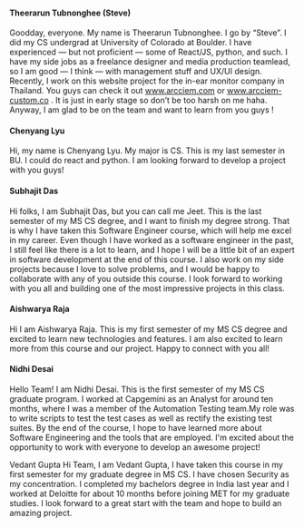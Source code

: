 
#### Theerarun Tubnonghee (Steve)
Goodday, everyone.
My name is Theerarun Tubnonghee. I go by “Steve”. I did my CS undergrad at University of Colorado at Boulder. I have experienced — but not proficient — some of React/JS, python, and such. I have my side jobs as a freelance designer and media production teamlead, so I am good — I think — with management stuff and UX/UI design. Recently, I work on this website project for the in-ear monitor company in Thailand. You guys can check it out www.arcciem.com or www.arcciem-custom.co . It is just in early stage so don’t be too harsh on me haha. Anyway, I am glad to be on the team and want to learn from you guys !

#### Chenyang Lyu
Hi, my name is Chenyang Lyu. My major is CS. This is my last semester in BU. I could do react and python. I am looking forward to develop a project with you guys!

#### Subhajit Das
Hi folks, I am Subhajit Das, but you can call me Jeet. This is the last semester of my MS CS degree, and I want to finish my degree strong. That is why I have taken this Software Engineer course, which will help me excel in my career. Even though I have worked as a software engineer in the past, I still feel like there is a lot to learn, and I hope I will be a little bit of an expert in software development at the end of this course. I also work on my side projects because I love to solve problems, and I would be happy to collaborate with any of you outside this course. I look forward to working with you all and building one of the most impressive projects in this class.

#### Aishwarya Raja
Hi I am Aishwarya Raja. This is my first semester of my MS CS degree and excited to learn new technologies and features. I am also excited to learn more from this course and our project. Happy to connect with you all! 

#### Nidhi Desai
Hello Team! I am Nidhi Desai. This is the first semester of my MS CS graduate program. I worked at Capgemini as an Analyst for around ten months, where I was a member of the Automation Testing team.My role was to write scripts to test the test cases as well as rectify the existing test suites. By the end of the course, I hope to have learned more about Software Engineering and the tools that are employed. I'm excited about the opportunity to work with everyone to develop an awesome project!


Vedant Gupta
Hi Team, I am Vedant Gupta, I have taken this course in my first semester for my graduate degree in MS CS. I have chosen Security as my concentration. I completed my bachelors degree in India last year and I worked at Deloitte for about 10 months before joining MET for my graduate studies. I look forward to a great start with the team and hope to build an amazing project. 
